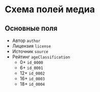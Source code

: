 # Схема полей медиа

## Основные поля

- Автор `author`
- Лицензия `license`
- Источник `source`
- Рейтинг `ageClassification`
  - 0+ `id_0000`
  - 6+ `id_0001`
  - 12+ `id_0002`
  - 16+ `id_0003`
  - 18+ `id_0004`
